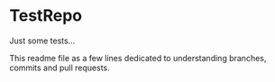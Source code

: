 # TestRepo

Just some tests...

This readme file as a few lines dedicated to understanding branches, commits and pull requests.
